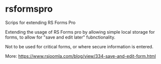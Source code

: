 # rsformspro
Scrips for extending RS Forms Pro

Extending the usage of RS Forms pro by allowing simple local storage for forms, to allow for "save and edit later" fubnctionality.

Not to be used for critical forms, or where secure information is entered.

More: https://www.rsjoomla.com/blog/view/334-save-and-edit-form.html 
